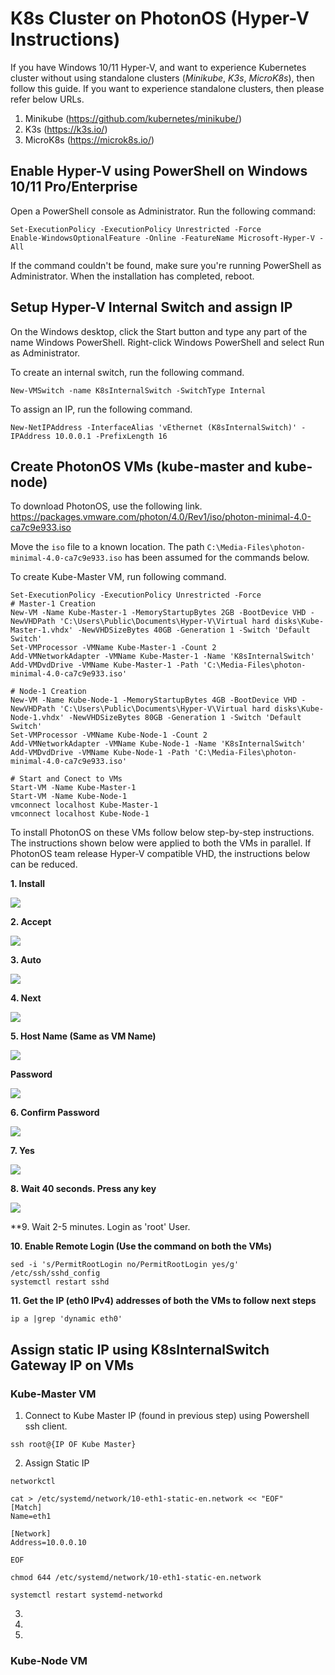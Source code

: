 # K8s Cluster on PhotonOS (Hyper-V Instructions)
If you have Windows 10/11 Hyper-V, and want to experience Kubernetes cluster without using standalone clusters (_Minikube_,  _K3s_,  _MicroK8s_), then follow this guide. If you want to experience standalone clusters, then please refer below URLs.
1. Minikube (https://github.com/kubernetes/minikube/)
2. K3s (https://k3s.io/)
3. MicroK8s (https://microk8s.io/)
  
## Enable Hyper-V using PowerShell on Windows 10/11 Pro/Enterprise
Open a PowerShell console as Administrator. Run the following command:

```
Set-ExecutionPolicy -ExecutionPolicy Unrestricted -Force
Enable-WindowsOptionalFeature -Online -FeatureName Microsoft-Hyper-V -All
```

If the command couldn't be found, make sure you're running PowerShell as Administrator.
When the installation has completed, reboot.
 
## Setup Hyper-V Internal Switch and assign IP
On the Windows desktop, click the Start button and type any part of the name Windows PowerShell.
Right-click Windows PowerShell and select Run as Administrator.

To create an internal switch, run the following command.

```
New-VMSwitch -name K8sInternalSwitch -SwitchType Internal
```

To assign an IP, run the following command.

```
New-NetIPAddress -InterfaceAlias 'vEthernet (K8sInternalSwitch)' -IPAddress 10.0.0.1 -PrefixLength 16
```

## Create PhotonOS VMs (kube-master and kube-node)
To download PhotonOS, use the following link.
https://packages.vmware.com/photon/4.0/Rev1/iso/photon-minimal-4.0-ca7c9e933.iso

Move the `iso` file to a known location. The path `C:\Media-Files\photon-minimal-4.0-ca7c9e933.iso` has been assumed for the commands below.

To create Kube-Master VM, run following command.

```
Set-ExecutionPolicy -ExecutionPolicy Unrestricted -Force
# Master-1 Creation
New-VM -Name Kube-Master-1 -MemoryStartupBytes 2GB -BootDevice VHD -NewVHDPath 'C:\Users\Public\Documents\Hyper-V\Virtual hard disks\Kube-Master-1.vhdx' -NewVHDSizeBytes 40GB -Generation 1 -Switch 'Default Switch'
Set-VMProcessor -VMName Kube-Master-1 -Count 2
Add-VMNetworkAdapter -VMName Kube-Master-1 -Name 'K8sInternalSwitch'
Add-VMDvdDrive -VMName Kube-Master-1 -Path 'C:\Media-Files\photon-minimal-4.0-ca7c9e933.iso'

# Node-1 Creation
New-VM -Name Kube-Node-1 -MemoryStartupBytes 4GB -BootDevice VHD -NewVHDPath 'C:\Users\Public\Documents\Hyper-V\Virtual hard disks\Kube-Node-1.vhdx' -NewVHDSizeBytes 80GB -Generation 1 -Switch 'Default Switch'
Set-VMProcessor -VMName Kube-Node-1 -Count 2
Add-VMNetworkAdapter -VMName Kube-Node-1 -Name 'K8sInternalSwitch'
Add-VMDvdDrive -VMName Kube-Node-1 -Path 'C:\Media-Files\photon-minimal-4.0-ca7c9e933.iso'

# Start and Conect to VMs
Start-VM -Name Kube-Master-1
Start-VM -Name Kube-Node-1
vmconnect localhost Kube-Master-1
vmconnect localhost Kube-Node-1
```

To install PhotonOS on these VMs follow below step-by-step instructions. The instructions shown below were applied to both the VMs in parallel.
If PhotonOS team release Hyper-V compatible VHD, the instructions below can be reduced.


**1. Install**

![](Install.png)

**2. Accept**

![](Accept.png) 

**3. Auto**

![](Auto.png) 

**4. Next**

![](Auto-Next.png) 

**5. Host Name (Same as VM Name)**

![](Host-Name.png) 

**Password**

![](Password.png) 

**6. Confirm Password**

![](Pass-Confirmation.png) 

**7. Yes**

![](Start-Installation.png) 

**8. Wait 40 seconds. Press any key**

![](Finish.png) 

**9. Wait 2-5 minutes. Login as 'root' User. 


**10. Enable Remote Login (Use the command on both the VMs)**

```
sed -i 's/PermitRootLogin no/PermitRootLogin yes/g' /etc/ssh/sshd_config
systemctl restart sshd
```

**11. Get the IP (eth0 IPv4) addresses of both the VMs to follow next steps**

```
ip a |grep 'dynamic eth0'
```

## Assign static IP using K8sInternalSwitch Gateway IP on VMs

### Kube-Master VM
  1. Connect to Kube Master IP (found in previous step) using Powershell ssh client.
  ```
  ssh root@{IP OF Kube Master}
  ```
  2. Assign Static IP
  ```
  networkctl

  cat > /etc/systemd/network/10-eth1-static-en.network << "EOF"
  [Match]
  Name=eth1

  [Network]
  Address=10.0.0.10

  EOF

  chmod 644 /etc/systemd/network/10-eth1-static-en.network

  systemctl restart systemd-networkd
  ```
  3. 
  4. 
  5.  
### Kube-Node VM


